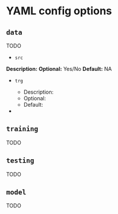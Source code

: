 # YAML config options

## `data`
TODO


* `src`

**Description:**
**Optional:** Yes/No **Default:** NA

* `trg`
  * Description:
  * Optional:
  * Default:

* 

## `training`
TODO

## `testing`
TODO

## `model`
TODO
